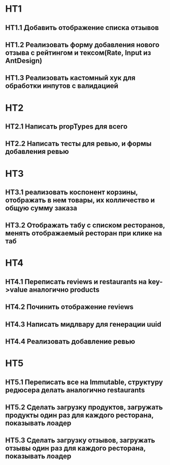 # HT1

## HT1.1 Добавить отображение списка отзывов

## HT1.2 Реализовать форму добавления нового отзыва с рейтингом и тексом(Rate, Input из AntDesign)

## HT1.3 Реализовать кастомный хук для обработки инпутов с валидацией

# HT2

## HT2.1 Написать propTypes для всего

## HT2.2 Написать тесты для ревью, и формы добавления ревью

# HT3

## HT3.1 реализовать коспонент корзины, отображать в нем товары, их колличество и общую сумму заказа

## HT3.2 Отображать табу с списком ресторанов, менять отображаемый ресторан при клике на таб

# HT4

## HT4.1 Переписать reviews и restaurants на key->value аналогично products

## HT4.2 Починить отображение reviews

## HT4.3 Написать мидлвару для генерации uuid

## HT4.4 Реализовать добавление ревью

# HT5

## HT5.1 Переписать все на Immutable, структуру редюсера делать аналогично restaurants

## HT5.2 Сделать загрузку продуктов, загружать продукты один раз для каждого ресторана, показывать лоадер

## HT5.3 Сделать загрузку отзывов, загружать отзывы один раз для каждого ресторана, показывать лоадер
